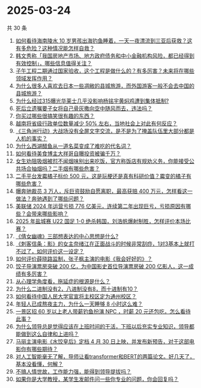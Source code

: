 # 2025-03-24

共 30 条

<!-- BEGIN ZHIHUQUESTIONS -->
<!-- 最后更新时间 Mon Mar 24 2025 08:55:47 GMT+0800 (China Standard Time) -->
1. [如何看待海南陵水 10 岁男孩出海钓鱼睡着，一天一夜漂流到三亚后获救？这有多危险？这种情况能怎样自救？](https://www.zhihu.com/question/15595621918)
1. [韩文秀称「我国房地产市场、地方政府债务和中小金融机构风险，都已经得到有效控制」，哪些信息值得关注？](https://www.zhihu.com/question/15607180982)
1. [子午工程二期通过国家验收，这个工程是做什么的？有多厉害？未来将在哪些领域发挥作用？](https://www.zhihu.com/question/15485397123)
1. [为什么很多人喜欢去日本一些凋敝的县城旅游，而外国游客一般不会去中国的县城旅游？](https://www.zhihu.com/question/15471390148)
1. [为什么经过315曝光华莱士几乎没影响杨铭宇黄焖鸡遭到集体抵制?](https://www.zhihu.com/question/15446816958)
1. [死后立遗嘱要子女将自己骨灰撒向空中随风而去，违法吗？](https://www.zhihu.com/question/1886386539191316700)
1. [你买过哪些很搞笑很有趣的东西？](https://www.zhihu.com/question/532255481)
1. [越南将省级行政单位数量减少 50% 左右，当地社会上对此有何反应？](https://www.zhihu.com/question/14941693099)
1. [《三角洲行动》大战场没有全屏文字交流，是不是为了掩盖队伍里大部分都是人机的事实？](https://www.zhihu.com/question/681987656)
1. [为什么西湖醋鱼从一道名菜变成了难吃的代名词？](https://www.zhihu.com/question/1885609915739006200)
1. [如何看待美食博主大祥哥自曝投资被骗千万？](https://www.zhihu.com/question/15560222033)
1. [女生劝阻吸烟被怼不闻烟味别出来吃饭，官方称饭店有规劝义务，你能接受公共场合抽烟吗？二手烟有哪些危害？](https://www.zhihu.com/question/15602725563)
1. [二手平台发霉橘子标价 500 元，这是玩梗还是真有科研价值？霉变的橘子有哪些危害？](https://www.zhihu.com/question/15539424051)
1. [曝奔驰裁员 3 万人，斥巨资鼓励自愿离职，最高获赔 400 万元，怎样看这一做法？奔驰遇到了哪些问题？](https://www.zhihu.com/question/15619242556)
1. [美联储 2024 年运营亏损 776 亿美元，连续第二年出现巨亏，亏损原因有哪些？会带来哪些影响？](https://www.zhihu.com/question/15598144409)
1. [2025 年盐城赛 U22 国足 1-0 绝杀韩国，刘浩帆爆射制胜，怎样评价本场比赛？](https://www.zhihu.com/question/15614771112)
1. [《倩女幽魂》三部想表达的中心思想是什么?](https://www.zhihu.com/question/380263594)
1. [《刺客信条：影》的女主奈绪江在正面战斗的时候非常刮痧，1对3基本上就打不过了，如何评价这一设定？](https://www.zhihu.com/question/15285793244)
1. [如何评价薛晓路监制，张子枫主演的电影《我会好好的》？](https://www.zhihu.com/question/15395498734)
1. [饺子导演票房突破 200 亿，为中国影史首位导演票房破 200 亿影人，这一成绩有多厉害？](https://www.zhihu.com/question/15598924149)
1. [从心理学角度看，拖延症的根源是什么？](https://www.zhihu.com/question/1885997541918741500)
1. [为什么二进制没有2，八进制没有8，而十进制有10？](https://www.zhihu.com/question/15262848006)
1. [如何看待中国人民大学官宣将主校区定为通州校区？](https://www.zhihu.com/question/15496231986)
1. [年轻人已成熬夜主力，为什么一天睡够 8 小时这么难？](https://www.zhihu.com/question/14683686271)
1. [一景区招 60 岁以上老人带薪钓鱼扮演 NPC ，时薪 20 元还包吃，怎么看待此事？](https://www.zhihu.com/question/15542326351)
1. [为什么领导总是觉得应该在上班时间的干活，下班以后充实专业知识，领导都能做到这么自律和上进吗？](https://www.zhihu.com/question/14977775768)
1. [马丽主演电影《水饺皇后》定档 4 月 30 日上映，并发布新预告，对于这部电影你有哪些期待？](https://www.zhihu.com/question/15393510443)
1. [对人工智能毫无了解，导师让看transformer和BERT的两篇论文。好几天了，基本没看懂，何解？](https://www.zhihu.com/question/568969384)
1. [不搞人情世故，工作能力强，能得到领导提拔吗？](https://www.zhihu.com/question/5807177183)
1. [如果你是大学教授，某学生发邮件问一些你专业的问题，你会回复吗？](https://www.zhihu.com/question/1886217982943940900)
<!-- END ZHIHUQUESTIONS -->
